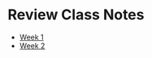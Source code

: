 # Review Class Notes

* [Week 1 ](/src/a_review/week1/ReadMe.md)
* [Week 2 ](/src/a_review/week2/ReadMe.md)

